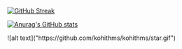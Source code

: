 [![GitHub Streak](https://github-readme-streak-stats.herokuapp.com?user=kohithReddy&theme=gruvbox&hide_border=true)](https://git.io/streak-stats)

[![Anurag's GitHub stats](https://github-readme-stats.vercel.app/api?username=kohithReddy&theme=synthwave&show_icons=true)](https://github.com/kohithms/github-readme-stats)
<html><body>
<a ref="https://github.com/kohithms/kohithms/star.gif">
  </body><html>
  ![alt text]("https://github.com/kohithms/kohithms/star.gif")
